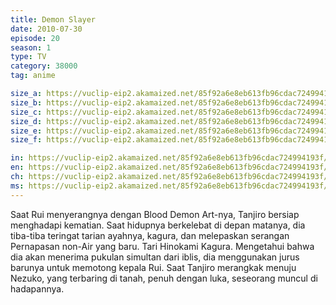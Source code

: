 ```yaml
---
title: Demon Slayer
date: 2010-07-30
episode: 20
season: 1
type: TV
category: 38000
tag: anime

size_a: https://vuclip-eip2.akamaized.net/85f92a6e8eb613fb96cdac724994193f/vp63207_V20200929110623/hlsc_e2931_2.m3u8
size_b: https://vuclip-eip2.akamaized.net/85f92a6e8eb613fb96cdac724994193f/vp63207_V20200929110623/hlsc_e2931_3.m3u8
size_c: https://vuclip-eip2.akamaized.net/85f92a6e8eb613fb96cdac724994193f/vp63207_V20200929110623/hlsc_e2931_4.m3u8
size_d: https://vuclip-eip2.akamaized.net/85f92a6e8eb613fb96cdac724994193f/vp63207_V20200929110623/hlsc_e2931_5.m3u8
size_e: https://vuclip-eip2.akamaized.net/85f92a6e8eb613fb96cdac724994193f/vp63207_V20200929110623/hlsc_e2931_6.m3u8
size_f: https://vuclip-eip2.akamaized.net/85f92a6e8eb613fb96cdac724994193f/vp63207_V20200929110623/hlsc_e2931_7.m3u8

in: https://vuclip-eip2.akamaized.net/85f92a6e8eb613fb96cdac724994193f/id.vtt
en: https://vuclip-eip2.akamaized.net/85f92a6e8eb613fb96cdac724994193f/en.vtt
ch: https://vuclip-eip2.akamaized.net/85f92a6e8eb613fb96cdac724994193f/zh-TW.vtt
ms: https://vuclip-eip2.akamaized.net/85f92a6e8eb613fb96cdac724994193f/ms.vtt
---
```

Saat Rui menyerangnya dengan Blood Demon Art-nya, Tanjiro bersiap menghadapi kematian. Saat hidupnya berkelebat di depan matanya, dia tiba-tiba teringat tarian ayahnya, kagura, dan melepaskan serangan Pernapasan non-Air yang baru. Tari Hinokami Kagura. Mengetahui bahwa dia akan menerima pukulan simultan dari iblis, dia menggunakan jurus barunya untuk memotong kepala Rui. Saat Tanjiro merangkak menuju Nezuko, yang terbaring di tanah, penuh dengan luka, seseorang muncul di hadapannya.
